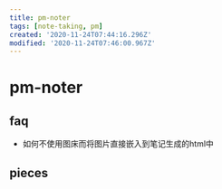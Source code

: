 ```yaml
---
title: pm-noter
tags: [note-taking, pm]
created: '2020-11-24T07:44:16.296Z'
modified: '2020-11-24T07:46:00.967Z'
---
```


# pm-noter

## faq

- 如何不使用图床而将图片直接嵌入到笔记生成的html中

## pieces
